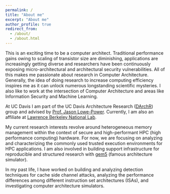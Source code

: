 ```yaml
---
permalink: /
title: "About me"
excerpt: "About me"
author_profile: true
redirect_from:
  - /about/
  - /about.html
---
```



This is an exciting time to be a computer architect. Traditional performance gains owing to scaling of transistor size are diminishing, applications are increasingly getting diverse and researchers have been continuously exposing micro-architectural and architectural security vulnerabilities. All of this makes me passionate about research in Computer Architecture. Generally, the idea of doing research to increase computing efficiency inspires me as it can unlock numerous longstanding scientific mysteries. I also like to work at the intersection of Computer Architecture and areas like Information Security and Machine Learning.

At UC Davis I am part of the UC Davis Architecture Research ([DArchR](https://arch.cs.ucdavis.edu/)) group and advised by [Prof. Jason Lowe-Power](https://arch.cs.ucdavis.edu/people/jason-lowe-power). Currently, I am also an affiliate at [Lawrence Berkeley National Lab](https://crd.lbl.gov/departments/data-science-and-technology/idf/affiliates/ayaz-akram/).

My current research interests revolve around heterogeneous memory management within the context of secure and high-performant HPC (high performance computing) hardware. For now, we are focusing on analyzing and characterizing the commonly used trusted execution environments for HPC applications.
I am also involved in building support infrastructure for reproducible and structured research with [gem5](http://www.gem5.org/) (famous architecture simulator).

In my past life, I have worked on building and analyzing detection techniques for cache side channel attacks, analyzing the performance differences among different instruction set architectures (ISAs), and investigating computer architecture simulators.
